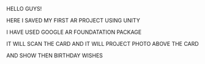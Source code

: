 HELLO GUYS!

HERE I SAVED MY FIRST AR PROJECT USING UNITY

I HAVE USED  GOOGLE AR FOUNDATATION PACKAGE

IT WILL SCAN THE CARD 
AND IT WILL PROJECT PHOTO ABOVE THE CARD 

AND SHOW THEN BIRTHDAY WISHES

